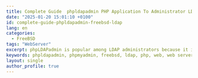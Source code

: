 ```yaml
---
title: Complete Guide  phpldapadmin PHP Application To Administrator LDAP Over The Web
date: "2025-01-20 15:01:10 +0100"
id: complete-guide-phpldapadmin-freebsd-ldap
lang: en
categories:
  - FreeBSD
tags: "WebServer"
excerpt: phpLDAPadmin is popular among LDAP administrators because it is platform independent. As a web-based application, it allows administrators to maintain LDAP databases remotely from almost any computer
keywords: phpldapadmin, phpmyadmin, freebsd, ldap, php, web, web server, https, ssl
layout: single
author_profile: true
---
```

